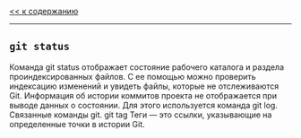 [<< к содержанию](./../readme.md)

---

## `git status`

Команда git status отображает состояние рабочего каталога и раздела проиндексированных файлов. С ее помощью можно проверить индексацию изменений и увидеть файлы, которые не отслеживаются Git. Информация об истории коммитов проекта не отображается при выводе данных о состоянии. Для этого используется команда git log. Связанные команды git. git tag Теги — это ссылки, указывающие на определенные точки в истории Git.
